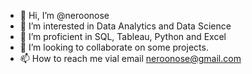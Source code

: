 - 👋 Hi, I’m @neroonose
- 👀 I’m interested in Data Analytics and Data Science
- 🌱 I’m proficient in  SQL, Tableau, Python and Excel
- 💞️ I’m looking to collaborate on some projects.
- 📫 How to reach me vial email neroonose@gmail.com

<!---
neroonose/neroonose is a ✨ special ✨ repository because its `README.md` (this file) appears on your GitHub profile.
You can click the Preview link to take a look at your changes.
--->

